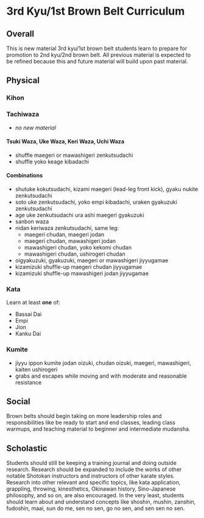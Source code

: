 # 3rd Kyu/1st Brown Belt Curriculum

## Overall

This is new material 3rd kyu/1st brown belt students learn to prepare for promotion to 2nd kyu/2nd brown belt.
All previous material is expected to be refined because this and future material will build upon past material.

## Physical

### Kihon

### Tachiwaza

* *no new material*

#### Tsuki Waza, Uke Waza, Keri Waza, Uchi Waza

* shuffle maegeri or mawashigeri zenkutsudachi
* shuffle yoko keage kibadachi

#### Combinations

* shutuke kokutsudachi, kizami maegeri (lead-leg front kick), gyaku nukite zenkutsudachi
* soto uke zenkutsudachi, yoko empi kibadachi, uraken gyakuzuki zenkutsudachi
* age uke zenkutsudachi ura ashi maegeri gyakuzuki
* sanbon waza
* nidan keriwaza zenkutsudachi, same leg:
  * maegeri chudan, maegeri jodan
  * maegeri chudan, mawashigeri jodan
  * mawashigeri chudan, yoko kekomi chudan
  * mawashigeri chudan, ushirogeri chudan
* oigyakuzuki, gyakuzuki, maegeri or mawashigeri jiyyugamae
* kizamizuki shuffle-up maegeri chudan jiyyugamae
* kizamizuki shuffle-up mawashigeri jodan jiyyugamae

### Kata

Learn at least **one** of:

* Bassai Dai
* Empi
* Jion
* Kanku Dai

### Kumite

* jiyyu ippon kumite jodan oizuki, chudan oizuki, maegeri, mawashigeri, kaiten ushirogeri
* grabs and escapes while moving and with moderate and reasonable resistance

## Social

Brown belts should begin taking on more leadership roles and responsibilities like be ready to start and end classes,
leading class warmups, and teaching material to beginner and intermediate mudansha.

## Scholastic

Students should still be keeping a training journal and doing outside research. Research should be expanded to
include the works of other notable Shotokan instructors and instructors of other karate styles. Research into other
relevant and specific topics, like kata application, grappling, throwing, kinesthetics, Okinawan history, Sino-Japanese
philosophy, and so on, are also encouraged. In the very least, students should learn about and understand concepts like
shoshin, mushin, zanshin, fudoshin, maai, sun do me, sen no sen, go no sen, and sen sen no sen.
